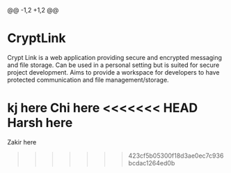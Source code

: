 @@ -1,2 +1,2 @@
# CryptLink
Crypt Link is a web application providing secure and encrypted messaging and file storage. Can be used in a personal setting but is suited for secure project development. Aims to provide a workspace for developers to have protected communication and file management/storage.

kj here
Chi here
<<<<<<< HEAD
Harsh here
=======
Zakir here
>>>>>>> 423cf5b05300f18d3ae0ec7c936bcdac1264ed0b
